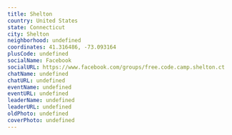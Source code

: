 ```yaml
---
title: Shelton
country: United States
state: Connecticut
city: Shelton
neighborhood: undefined
coordinates: 41.316486, -73.093164
plusCode: undefined
socialName: Facebook
socialURL: https://www.facebook.com/groups/free.code.camp.shelton.ct
chatName: undefined
chatURL: undefined
eventName: undefined
eventURL: undefined
leaderName: undefined
leaderURL: undefined
oldPhoto: undefined
coverPhoto: undefined
---
```

